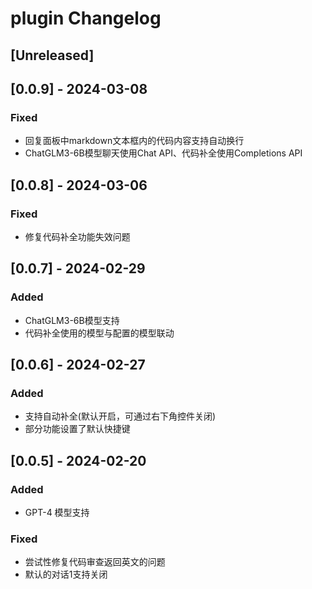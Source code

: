 <!-- Keep a Changelog guide -> https://keepachangelog.com -->

# plugin Changelog

## [Unreleased]

## [0.0.9] - 2024-03-08

### Fixed

- 回复面板中markdown文本框内的代码内容支持自动换行
- ChatGLM3-6B模型聊天使用Chat API、代码补全使用Completions API

## [0.0.8] - 2024-03-06

### Fixed

- 修复代码补全功能失效问题

## [0.0.7] - 2024-02-29

### Added

- ChatGLM3-6B模型支持
- 代码补全使用的模型与配置的模型联动

## [0.0.6] - 2024-02-27

### Added

- 支持自动补全(默认开启，可通过右下角控件关闭)
- 部分功能设置了默认快捷键

## [0.0.5] - 2024-02-20

### Added

- GPT-4 模型支持

### Fixed

- 尝试性修复代码审查返回英文的问题
- 默认的对话1支持关闭